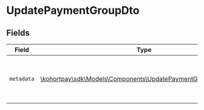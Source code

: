 # UpdatePaymentGroupDto


## Fields

| Field                                                                                                                      | Type                                                                                                                       | Required                                                                                                                   | Description                                                                                                                |
| -------------------------------------------------------------------------------------------------------------------------- | -------------------------------------------------------------------------------------------------------------------------- | -------------------------------------------------------------------------------------------------------------------------- | -------------------------------------------------------------------------------------------------------------------------- |
| `metadata`                                                                                                                 | [\kohortpay\sdk\Models\Components\UpdatePaymentGroupDtoMetadata](../../Models/Components/UpdatePaymentGroupDtoMetadata.md) | :heavy_check_mark:                                                                                                         | Additional metadata for the payment group update.                                                                          |